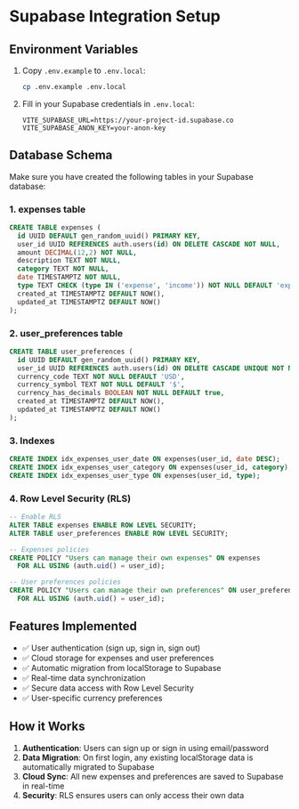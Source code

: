 # Supabase Integration Setup

## Environment Variables

1. Copy `.env.example` to `.env.local`:

   ```bash
   cp .env.example .env.local
   ```

2. Fill in your Supabase credentials in `.env.local`:
   ```
   VITE_SUPABASE_URL=https://your-project-id.supabase.co
   VITE_SUPABASE_ANON_KEY=your-anon-key
   ```

## Database Schema

Make sure you have created the following tables in your Supabase database:

### 1. expenses table

```sql
CREATE TABLE expenses (
  id UUID DEFAULT gen_random_uuid() PRIMARY KEY,
  user_id UUID REFERENCES auth.users(id) ON DELETE CASCADE NOT NULL,
  amount DECIMAL(12,2) NOT NULL,
  description TEXT NOT NULL,
  category TEXT NOT NULL,
  date TIMESTAMPTZ NOT NULL,
  type TEXT CHECK (type IN ('expense', 'income')) NOT NULL DEFAULT 'expense',
  created_at TIMESTAMPTZ DEFAULT NOW(),
  updated_at TIMESTAMPTZ DEFAULT NOW()
);
```

### 2. user_preferences table

```sql
CREATE TABLE user_preferences (
  id UUID DEFAULT gen_random_uuid() PRIMARY KEY,
  user_id UUID REFERENCES auth.users(id) ON DELETE CASCADE UNIQUE NOT NULL,
  currency_code TEXT NOT NULL DEFAULT 'USD',
  currency_symbol TEXT NOT NULL DEFAULT '$',
  currency_has_decimals BOOLEAN NOT NULL DEFAULT true,
  created_at TIMESTAMPTZ DEFAULT NOW(),
  updated_at TIMESTAMPTZ DEFAULT NOW()
);
```

### 3. Indexes

```sql
CREATE INDEX idx_expenses_user_date ON expenses(user_id, date DESC);
CREATE INDEX idx_expenses_user_category ON expenses(user_id, category);
CREATE INDEX idx_expenses_user_type ON expenses(user_id, type);
```

### 4. Row Level Security (RLS)

```sql
-- Enable RLS
ALTER TABLE expenses ENABLE ROW LEVEL SECURITY;
ALTER TABLE user_preferences ENABLE ROW LEVEL SECURITY;

-- Expenses policies
CREATE POLICY "Users can manage their own expenses" ON expenses
  FOR ALL USING (auth.uid() = user_id);

-- User preferences policies
CREATE POLICY "Users can manage their own preferences" ON user_preferences
  FOR ALL USING (auth.uid() = user_id);
```

## Features Implemented

- ✅ User authentication (sign up, sign in, sign out)
- ✅ Cloud storage for expenses and user preferences
- ✅ Automatic migration from localStorage to Supabase
- ✅ Real-time data synchronization
- ✅ Secure data access with Row Level Security
- ✅ User-specific currency preferences

## How it Works

1. **Authentication**: Users can sign up or sign in using email/password
2. **Data Migration**: On first login, any existing localStorage data is automatically migrated to Supabase
3. **Cloud Sync**: All new expenses and preferences are saved to Supabase in real-time
4. **Security**: RLS ensures users can only access their own data
